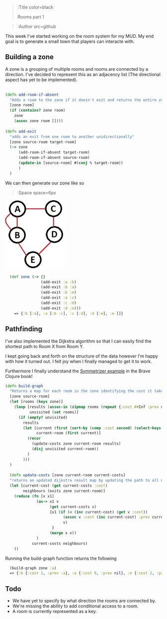 > :Title color=black
>
> Rooms part 1

> :Author src=github

This week I've started working on the room system for my MUD. My end goal is to generate a small town that players can interacte with.

Building a zone
------------------------
A zone is a grouping of multiple rooms and rooms are connected by a direction. I've decided to represent this as an adjacency list (The directional aspect has yet to be implemented).

```clojure

(defn add-room-if-absent
  "Adds a room to the zone if it doesn't exit and returns the entire zone"
  [zone room]
  (if (contains? zone room)
    zone
    (assoc zone room [])))

(defn add-exit
  "adds an exit from one room to another unidirectionally"
  [zone source-room target-room]
  (-> zone
      (add-room-if-absent target-room)
      (add-room-if-absent source-room)
      (update-in [source-room] #(conj % target-room))
      )
  )
```
We can then generate our zone like so

> :Space space=6px

![Layout](/img/graph-layout.jpg)

```clojure
  (def zone (-> {}
                (add-exit :a :b)
                (add-exit :b :a)
                (add-exit :b :e)
                (add-exit :a :c)
                (add-exit :c :d)
                (add-exit :d :e)))
	=> {:b [:a], :a [:b :c], :c [:d], :d [:e], :e []}
```

Pathfinding
------------
I've also implemented the Dijkstra algorithm so that I can easily find the shortest path to Room X from Room Y.

I kept going back and forth on the structure of the data however I'm happy with how it turned out. I felt joy when I finally managed to get it to work.

Furthermore I finally understand the [Symmetrizer example](https://www.braveclojure.com/do-things/#Symmetrizer) in the Brave Clojure book!

```clojure
(defn build-graph
  "Returns a map for each room in the zone identifying the cost it takes to get there from the source-room"
  [zone source-room]
  (let [rooms (keys zone)]
    (loop [results (assoc-in (zipmap rooms (repeat {:cost ##Inf :prev nil})) [source-room :cost] 0)
           unvisited (set rooms)]
      (if (empty? unvisited)
        results
        (let [current (first (sort-by (comp :cost second) (select-keys results unvisited)))
              current-room (first current)]
          (recur
            (update-costs zone current-room results)
            (disj unvisited current-room))
          )
        )))
  )
  
  (defn update-costs [zone current-room current-costs]
  "returns an updated dijkstra result map by updating the path to all neighbours of the current-room in the zone"
  (let [current-cost (get current-costs :cost)
        neighbours (exits zone current-room)]
    (reduce (fn [x x1]
              (as-> x1 v
                    (get current-costs v)
                    {x1 (if (< (inc current-cost) (get v :cost))
                          (assoc v :cost (inc current-cost) :prev current-room) ;
                          v)
                     }
                    (merge x v))
              )
            current-costs neighbours)
    ))
```

Running the build-graph function returns the following
```clojure
  (build-graph zone :a)
  => {:b {:cost 1, :prev :a}, :a {:cost 0, :prev nil}, :e {:cost 2, :prev :b}, :c {:cost 1, :prev :a}, :d {:cost 2, :prev :c}}
```

Todo
------------
 - We have yet to specify by what direction the rooms are connected by.
 - We're missing the ability to add conditional access to a room.
 - A room is currently represented as a key.